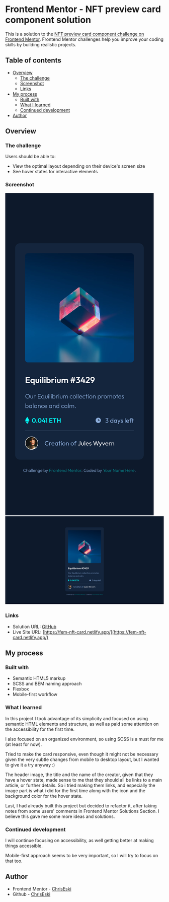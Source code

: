 # Frontend Mentor - NFT preview card component solution

This is a solution to the [NFT preview card component challenge on Frontend Mentor](https://www.frontendmentor.io/challenges/nft-preview-card-component-SbdUL_w0U). Frontend Mentor challenges help you improve your coding skills by building realistic projects.

## Table of contents

- [Overview](#overview)
  - [The challenge](#the-challenge)
  - [Screenshot](#screenshot)
  - [Links](#links)
- [My process](#my-process)
  - [Built with](#built-with)
  - [What I learned](#what-i-learned)
  - [Continued development](#continued-development)
- [Author](#author)

## Overview

### The challenge

Users should be able to:

- View the optimal layout depending on their device's screen size
- See hover states for interactive elements

### Screenshot

![Screenshot of mobile layout](./screenshots/screenshot-mobile.png)
![Screenshot of desktop layout](./screenshots/screenshot-desktop.png)

### Links

- Solution URL: [GitHub](https://github.com/ChrisEski/fem-nft-preview-card)
- Live Site URL: [https://fem-nft-card.netlify.app/](https://fem-nft-card.netlify.app/)

## My process

### Built with

- Semantic HTML5 markup
- SCSS and BEM naming approach
- Flexbox
- Mobile-first workflow

### What I learned

In this project I took advantage of its simplicity and focused on using semantic HTML elements and structure, as well as paid some attention on the accessibility for the first time.

I also focused on an organized environment, so using SCSS is a must for me (at least for now).

Tried to make the card responsive, even though it might not be necessary given the very subtle changes from mobile to desktop layout, but I wanted to give it a try anyway :)

The header image, the title and the name of the creator, given that they have a hover state, made sense to me that they should all be links to a main article, or further details. So i tried making them links, and especially the image part is what i did for the first time along with the icon and the background color for the hover state.

Last, I had already built this project but decided to refactor it, after taking notes from some users' comments in Frontend Mentor Solutions Section. I believe this gave me some more ideas and solutions.

### Continued development

I will continue focusing on accessibility, as well getting better at making things accessible.

Mobile-first approach seems to be very important, so I will try to focus on that too.

## Author

- Frontend Mentor - [ChrisEski](https://www.frontendmentor.io/profile/ChrisEski)
- Github - [ChrisEski](https://github.com/ChrisEski)
